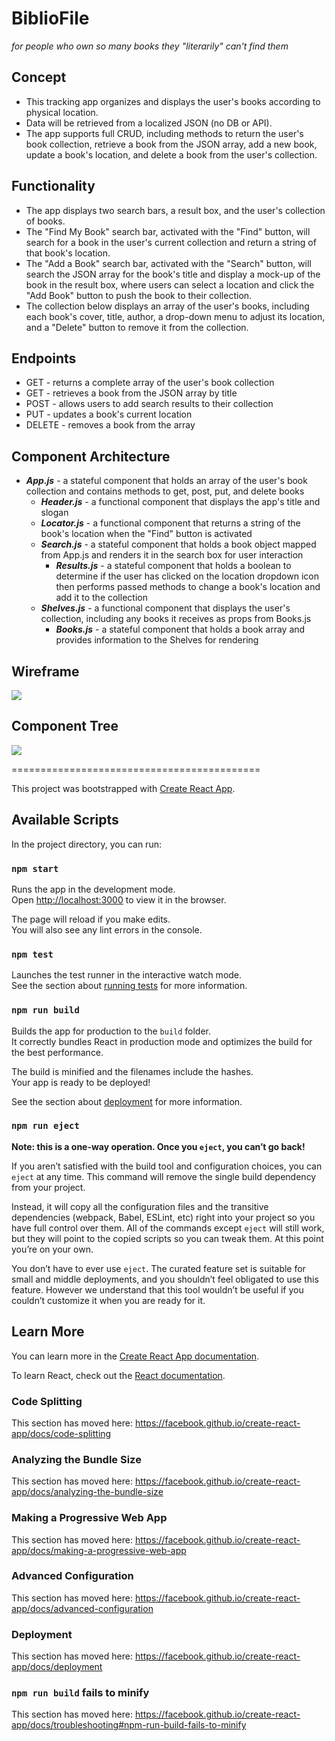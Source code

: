 # BiblioFile
*for people who own so many books they "literarily" can't find them*

## Concept

- This tracking app organizes and displays the user's books according to physical location.
- Data will be retrieved from a localized JSON (no DB or API).
- The app supports full CRUD, including methods to return the user's book collection, retrieve a book from the JSON array, add a new book, update a book's location, and delete a book from the user's collection.

## Functionality
- The app displays two search bars, a result box, and the user's collection of books.
- The "Find My Book" search bar, activated with the "Find" button, will search for a book in the user's current collection and return a string of that book's location.
- The "Add a Book" search bar, activated with the "Search" button, will search the JSON array for the book's title and display a mock-up of the book in the result box, where users can select a location and click the "Add Book" button to push the book to their collection.
- The collection below displays an array of the user's books, including each book's cover, title, author, a drop-down menu to adjust its location, and a "Delete" button to remove it from the collection.

## Endpoints
- GET - returns a complete array of the user's book collection
- GET - retrieves a book from the JSON array by title
- POST - allows users to add search results to their collection
- PUT - updates a book's current location
- DELETE - removes a book from the array

## Component Architecture
- ***App.js*** - a stateful component that holds an array of the user's book collection and contains methods to get, post, put, and delete books
    - ***Header.js*** - a functional component that displays the app's title and slogan
    - ***Locator.js*** - a functional component that returns a string of the book's location when the "Find" button is activated
    - ***Search.js*** - a stateful component that holds a book object mapped from App.js and renders it in the search box for user interaction
        - ***Results.js*** - a stateful component that holds a boolean to determine if the user has clicked on the location dropdown icon then performs passed methods to change a book's location and add it to the collection
    - ***Shelves.js*** - a functional component that displays the user's collection, including any books it receives as props from Books.js
        - ***Books.js*** - a stateful component that holds a book array and provides information to the Shelves for rendering

## Wireframe
<img src="./BF-wireframe.png">

## Component Tree
<img src="./BF-tree.png">











===========================================

This project was bootstrapped with [Create React App](https://github.com/facebook/create-react-app).

## Available Scripts

In the project directory, you can run:

### `npm start`

Runs the app in the development mode.<br />
Open [http://localhost:3000](http://localhost:3000) to view it in the browser.

The page will reload if you make edits.<br />
You will also see any lint errors in the console.

### `npm test`

Launches the test runner in the interactive watch mode.<br />
See the section about [running tests](https://facebook.github.io/create-react-app/docs/running-tests) for more information.

### `npm run build`

Builds the app for production to the `build` folder.<br />
It correctly bundles React in production mode and optimizes the build for the best performance.

The build is minified and the filenames include the hashes.<br />
Your app is ready to be deployed!

See the section about [deployment](https://facebook.github.io/create-react-app/docs/deployment) for more information.

### `npm run eject`

**Note: this is a one-way operation. Once you `eject`, you can’t go back!**

If you aren’t satisfied with the build tool and configuration choices, you can `eject` at any time. This command will remove the single build dependency from your project.

Instead, it will copy all the configuration files and the transitive dependencies (webpack, Babel, ESLint, etc) right into your project so you have full control over them. All of the commands except `eject` will still work, but they will point to the copied scripts so you can tweak them. At this point you’re on your own.

You don’t have to ever use `eject`. The curated feature set is suitable for small and middle deployments, and you shouldn’t feel obligated to use this feature. However we understand that this tool wouldn’t be useful if you couldn’t customize it when you are ready for it.

## Learn More

You can learn more in the [Create React App documentation](https://facebook.github.io/create-react-app/docs/getting-started).

To learn React, check out the [React documentation](https://reactjs.org/).

### Code Splitting

This section has moved here: https://facebook.github.io/create-react-app/docs/code-splitting

### Analyzing the Bundle Size

This section has moved here: https://facebook.github.io/create-react-app/docs/analyzing-the-bundle-size

### Making a Progressive Web App

This section has moved here: https://facebook.github.io/create-react-app/docs/making-a-progressive-web-app

### Advanced Configuration

This section has moved here: https://facebook.github.io/create-react-app/docs/advanced-configuration

### Deployment

This section has moved here: https://facebook.github.io/create-react-app/docs/deployment

### `npm run build` fails to minify

This section has moved here: https://facebook.github.io/create-react-app/docs/troubleshooting#npm-run-build-fails-to-minify
